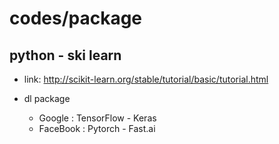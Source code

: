 # codes/package
## python - ski learn

* link: http://scikit-learn.org/stable/tutorial/basic/tutorial.html

* dl package
  - Google : TensorFlow - Keras
  - FaceBook : Pytorch - Fast.ai
    
